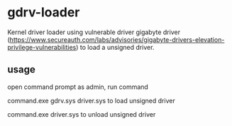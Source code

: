 # gdrv-loader
Kernel driver loader using vulnerable driver gigabyte driver (https://www.secureauth.com/labs/advisories/gigabyte-drivers-elevation-privilege-vulnerabilities) to load a unsigned driver.

## usage
open command prompt as admin, run command 

command.exe gdrv.sys driver.sys to load unsigned driver

command.exe driver.sys to unload unsigned driver
